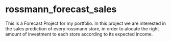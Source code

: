 # rossmann_forecast_sales
This is a Forecast Project for my portfolio. In this project we are interested in the sales prediction of every rossmann store, in order to alocate the right amount of investment to each store according to its expected income.
